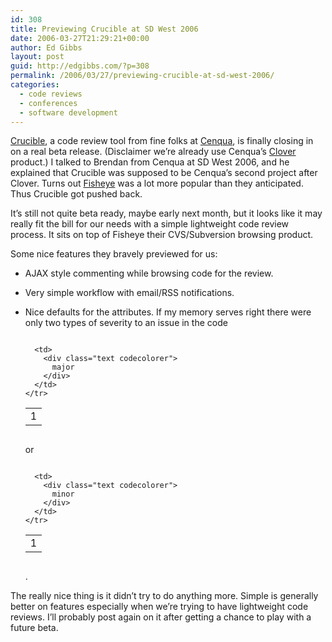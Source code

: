 ```yaml
---
id: 308
title: Previewing Crucible at SD West 2006
date: 2006-03-27T21:29:21+00:00
author: Ed Gibbs
layout: post
guid: http://edgibbs.com/?p=308
permalink: /2006/03/27/previewing-crucible-at-sd-west-2006/
categories:
  - code reviews
  - conferences
  - software development
---
```

[Crucible](http://www.cenqua.com/crucible/), a code review tool from fine folks at [Cenqua](http://www.cenqua.com/), is finally closing in on a real beta release. (Disclaimer we&#8217;re already use Cenqua&#8217;s [Clover](http://www.cenqua.com/clover/) product.) I talked to Brendan from Cenqua at SD West 2006, and he explained that Crucible was supposed to be Cenqua&#8217;s second project after Clover. Turns out [Fisheye](http://www.cenqua.com/fisheye/) was a lot more popular than they anticipated. Thus Crucible got pushed back.

It&#8217;s still not quite beta ready, maybe early next month, but it looks like it may really fit the bill for our needs with a simple lightweight code review process. It sits on top of Fisheye their CVS/Subversion browsing product. 

Some nice features they bravely previewed for us:

  * AJAX style commenting while browsing code for the review.
  * Very simple workflow with email/RSS notifications.
  * Nice defaults for the attributes. If my memory serves right there were only two types of severity to an issue in the code <div class="codecolorer-container text vibrant overflow-off" style="overflow:auto;white-space:nowrap;">
      <table cellspacing="0" cellpadding="0">
        <tr>
          <td class="line-numbers">
            <div>
              1<br />
            </div>
          </td>
          
          <td>
            <div class="text codecolorer">
              major
            </div>
          </td>
        </tr>
      </table>
    </div>
    
    or
    
    <div class="codecolorer-container text vibrant overflow-off" style="overflow:auto;white-space:nowrap;">
      <table cellspacing="0" cellpadding="0">
        <tr>
          <td class="line-numbers">
            <div>
              1<br />
            </div>
          </td>
          
          <td>
            <div class="text codecolorer">
              minor
            </div>
          </td>
        </tr>
      </table>
    </div>
    
    .</li> </ul> 
    
    The really nice thing is it didn&#8217;t try to do anything more. Simple is generally better on features especially when we&#8217;re trying to have lightweight code reviews. I&#8217;ll probably post again on it after getting a chance to play with a future beta.